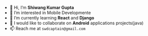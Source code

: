- 👋 Hi, I’m **Shiwang Kumar Gupta**
- 👀 I’m interested in Mobile Developmente
- 🌱 I’m currently learning **React** and **Django**
- 💞️ I would like to collaborate on **Android** applications projects(java)
- 📫 Reach me at ``swdcaptain@gmail.com``


